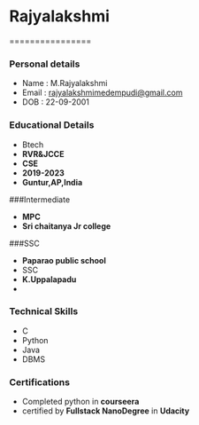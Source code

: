 # Rajyalakshmi
================
### Personal details
- Name : M.Rajyalakshmi
- Email : rajyalakshmimedempudi@gmail.com
- DOB : 22-09-2001

### Educational Details
- Btech
- **RVR&JCCE**
- **CSE**
- **2019-2023**
- **Guntur,AP,India**

###Intermediate
- **MPC**
- **Sri chaitanya Jr college**

###SSC
- **Paparao public school**
- SSC
- **K.Uppalapadu**
- 

### Technical Skills
- C
- Python
- Java
- DBMS

### Certifications
- Completed python in **courseera**
- certified by **Fullstack NanoDegree** in **Udacity**
